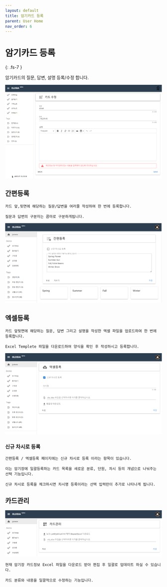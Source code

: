 ```yaml
---
layout: default
title: 암기카드 등록
parent: User Home
nav_order: 6
---
```


# 암기카드 등록
{: .fs-7 }

암기카드의 질문, 답변, 설명 등록/수정 합니다.

![card-edit](/assets/images/card-edit.png)

## 간편등록

    카드 앞,뒷면에 해당하는 질문/답변을 여러줄 작성하여 한 번에 등록합니다.

    질문과 답변의 구분자는 콤마로 구분하게됩니다.

![card-edit-easy](/assets/images/card-edit-easy.png)

## 엑셀등록

    카드 앞뒷면에 해당하는 질문, 답변 그리고 설명을 작성한 엑셀 파일을 업로드하여 한 번에 등록합니다.

    Excel Templete 파일을 다운로드하여 양식을 확인 후 작성하시고 등록합니다.

![card-edit-upload](/assets/images/card-edit-upload.png)

### 신규 차시로 등록

    간편등록 / 엑셀등록 페이지에는 신규 차시로 등록 이라는 항목이 있습니다.

    이는 암기장에 일괄등록하는 카드 목록을 새로운 분류, 단원, 차시 등의 개념으로 나눠주는 선택 기능입니다.

    신규 차시로 등록을 체크하시면 차시명 등록이라는 선택 입력란이 추가로 나타나게 됩니다.

## 카드관리

![card-manage](/assets/images/card-manage.png)

    현재 암기장 카드정보 Excel 파일을 다운로드 받아 편집 후 일괄로 업데이트 하실 수 있습니다.

    카드 분류와 내용을 일괄적으로 수정하는 기능입니다.
